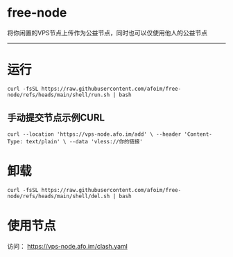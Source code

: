 # free-node
将你闲置的VPS节点上传作为公益节点，同时也可以仅使用他人的公益节点

---

# 运行

`curl -fsSL https://raw.githubusercontent.com/afoim/free-node/refs/heads/main/shell/run.sh | bash`

## 手动提交节点示例CURL
`curl --location 'https://vps-node.afo.im/add' \
--header 'Content-Type: text/plain' \
--data 'vless://你的链接'`

# 卸载

`curl -fsSL https://raw.githubusercontent.com/afoim/free-node/refs/heads/main/shell/del.sh | bash`

# 使用节点

访问： https://vps-node.afo.im/clash.yaml
